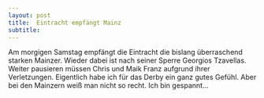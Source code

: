 ```yaml
---
layout: post
title:  Eintracht empfängt Mainz
subtitle:  
---
```


Am morgigen Samstag empfängt die Eintracht die bislang überraschend starken Mainzer. Wieder dabei ist nach seiner Sperre Georgios Tzavellas. Weiter pausieren müssen Chris und Maik Franz aufgrund ihrer Verletzungen. Eigentlich habe ich für das Derby ein ganz gutes Gefühl. Aber bei den Mainzern weiß man nicht so recht. Ich bin gespannt...


